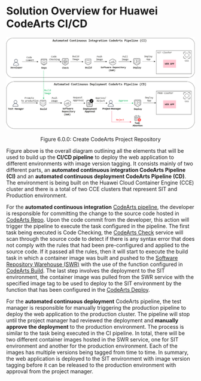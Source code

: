 # Solution  Overview for Huawei CodeArts CI/CD

![figure6.0.0](./images/6.0.0.png)

<p align="center"> Figure 6.0.0: Create CodeArts Project Repository </p>

Figure above is the overall diagram outlining all the elements that will be used to build up the **CI/CD pipeline** to deploy the web application to different environments with image version tagging. It consists mainly of two different parts, an **automated continuous integration CodeArts Pipeline (CI)** and an **automated continuous deployment CodeArts Pipeline (CD)**. The environment is being built on the Huawei Cloud Container Engine (CCE) cluster and there is a total of two CCE clusters that represent SIT and Production environment.

For the **automated continuous integration** [CodeArts pipeline](https://support.huaweicloud.com/intl/en-us/cloudpipeline/index.html), the developer is responsible for committing the change to the source code hosted in [CodeArts Repo](https://support.huaweicloud.com/intl/en-us/codehub/index.html). Upon the code commit from the developer, this action will trigger the pipeline to execute the task configured in the pipeline. The first task being executed is Code Checking, the [CodeArts Check](https://support.huaweicloud.com/intl/en-us/codecheck/index.html) service will scan through the source code to detect if there is any syntax error that does not comply with the rules that had been pre-configured and applied to the source code. If it passed all the rules, then it will start to execute the build task in which a container image was built and pushed to the [Software Repository Warehouse (SWR)](https://support.huaweicloud.com/intl/en-us/productdesc-swr/swr_03_0001.html) with the use of the function configured in [CodeArts Build](https://support.huaweicloud.com/intl/en-us/cloudbuild/index.html). The last step involves the deployment to the SIT environment, the container image was pulled from the SWR service with the specified image tag to be used to deploy to the SIT environment by the function that has been configured in the [CodeArts Deploy](https://support.huaweicloud.com/intl/en-us/clouddeploy/index.html).

For the **automated continuous deployment** CodeArts pipeline, the test manager is responsible for manually triggering the production pipeline to deploy the web application to the production cluster. The pipeline will stop until the project manager had reviewed the deployment and **manually approve the deployment** to the production environment. The process is similar to the task being executed in the CI pipeline. In total, there will be two different container images hosted in the SWR service, one for SIT environment and another for the production environment. Each of the images has multiple versions being tagged from time to time.
In summary, the web application is deployed to the SIT environment with image version tagging before it can be released to the production environment with approval from the project manager.